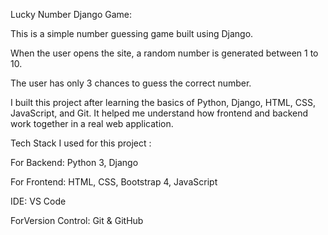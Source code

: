 Lucky Number Django Game:

This is a simple number guessing game built using Django.

When the user opens the site, a random number is generated between 1 to 10.

The user has only 3 chances to guess the correct number.

I built this project after learning the basics of Python, Django, HTML, CSS, JavaScript, and Git.
It helped me understand how frontend and backend work together in a real web application.

Tech Stack I used for this project :

For Backend: Python 3, Django

For Frontend: HTML, CSS, Bootstrap 4, JavaScript

IDE: VS Code  

ForVersion Control: Git & GitHub
